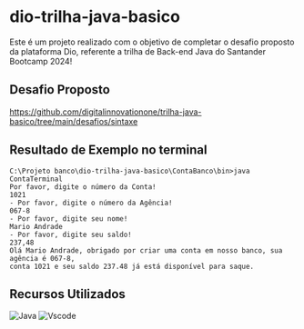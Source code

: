 # dio-trilha-java-basico

Este é um projeto realizado com o objetivo de completar o desafio proposto da plataforma Dio, referente a trilha de Back-end Java do Santander Bootcamp 2024!

## Desafio Proposto

https://github.com/digitalinnovationone/trilha-java-basico/tree/main/desafios/sintaxe

## Resultado de Exemplo no terminal

```
C:\Projeto banco\dio-trilha-java-basico\ContaBanco\bin>java ContaTerminal
Por favor, digite o número da Conta!
1021
- Por favor, digite o número da Agência!
067-8
- Por favor, digite seu nome!
Mario Andrade
- Por favor, digite seu saldo!
237,48
Olá Mario Andrade, obrigado por criar uma conta em nosso banco, sua agência é 067-8,
conta 1021 e seu saldo 237.48 já está disponível para saque.
```

## Recursos Utilizados

![Java](https://img.shields.io/badge/java-%23ED8B00.svg?style=for-the-badge&logo=openjdk&logoColor=white)
![Vscode](https://img.shields.io/badge/Vscode-007ACC?style=for-the-badge&logo=visual-studio-code&logoColor=white)

